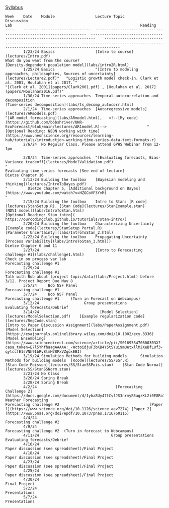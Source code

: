 [Syllabus](Syllabus.pdf)								
								
								
	Week	Date   	Module                	Lecture Topic                                                     	Discussion                                                              	Lab                                                     	Reading                                                                                	
	----	-------	----------------------	------------------------------------------------------------------	------------------------------------------------------------------------	--------------------------------------------------------	---------------------------------------------------------------------------------------	
	    	1/23/24	Basics                	[Intro to course](lectures/Intro.pdf)                                                   	What do you want from the course?                                       	[Density-dependent population model](labs/intro2R.html) 	                                                                                       	
	    	1/25/24	Basics                	"[Intro to modeling approaches, philosophies, Sources of uncertainty](lectures/Lecture2.pdf)"	"Logistic growth model check-in, Clark et al. 2001, Houlahan et al 2017. "	                                                        	"[Clark et al. 2001](papers/Clark2001.pdf) , [Houlahan et al. 2017](papers/Houlahan2016.pdf)"	
	    	1/30/24	Time-series approaches	Temporal autocorrelation and decomposition                        	                                                                        	[Time-series decomposition](labs/ts_decomp_autocorr.html)                              	                                                                                       	
	    	2/1/24	Time-series approaches	[Autoregressive models](lectures/ARmodels.pdf)                                             	                                                                        	"[AR model forecasting](labs/ARmodel.html),   <!--[My code](https://github.com/bobshriver/UNR-EcoForecast/blob/main/lectures/AR1model.R)-->                  "	[Optional Reading: NEON working with time](https://www.neonscience.org/resources/learning-hub/tutorials/introduction-working-time-series-data-text-formats-r)                                                                 	
	    	2/6/24	No Regular Class. Please attend GPHS Webinar from 12-1pm            	                                	                                                                        	                          	                                                                                       	
								
	    	2/8/24	Time-series approaches	"[Evaluating forecasts, Bias-Variance tradeoff](lectures/ModelValidation.pdf)                           "	                                                                        	Evaluating time series forecasts [See end of lecture]                        	  Dietze Chapter 16                                                                                     	
	    	2/13/24	Building the toolbox  	[Bayesian modeling and thinking](lectures/IntroToBayes.pdf)                                   	                                                                        	                                                        	"         Dietze Chapter 5, [Additional background on Bayes](https://www.youtube.com/watch?v=HZGCoVF3YvM)                                                                             "	
	    	2/15/24	Building the toolbox  	Intro to Stan: [R code](lectures/StanSetup.R). [Stan Code](lectures/StanExample.stan)                                                   	                                                                        	[NDVI model](labs/IntroToStan.html)                           	    [Optional Reading: Stan intro]( https://ourcodingclub.github.io/tutorials/stan-intro/)                                                                                  	
	    	2/20/24	Building the toolbox  	Characterizing Uncertainty    [Example code](lectures/StanSetup_Portal.R)                                    	                                                                        	[Parameter Uncertainty](labs/IntroToStan_2.html)                         	                                                                                       	
	    	2/22/24	Building the toolbox  	Propagating Uncertainty                                           	                                                                        	[Process Variability](labs/IntroToStan_3.html))                               	       Dietze Chapter 6 and 11                                                                                	
	    	2/27/24	                      	[Intro to Forecasting challenge #1](labs/challenge1.html)                                 	    Check in on process var lab                             	Forecasting challenge #1                                	                                                                                       	
	    	2/29/24	                      		                                                                        	Forecasting challenge #1                                	                       Talk with Bob about [project topic/data](labs/Project.html) before 3/12. Project Report Due May 8                               	
	    	3/5/24	   Bob NSF Panel                  	                                                                 	                                                 	 Forecasting challenge #1                                                   	                                                                                       	
	    	3/7/24	   Bob NSF Panel                  	                                                                 	                                                 	 Forecasting challenge #1     (Turn in Forecast on Webcampus)                                                  	                                                                                       	
	    	3/12/24	           	       Group presentations                                                           	    Evaluating forecasts/Debrief                                                                       		                                                                                       	
	    	3/14/24	                      	  [Model Selection](lectures/ModelSelection.pdf)    [Example regularization code](lectures/RegCode.stan)                                                       	                [Intro to Paper Discussion Assignment](labs/PaperAssignment.pdf)                        	                                                      	    [Model Selection](https://esajournals.onlinelibrary.wiley.com/doi/10.1002/ecy.3336)  [Model Ensembling](https://www.sciencedirect.com/science/article/pii/S016953470600303X?casa_token=E7l5YhfhaagAAAAA:_-WctoidjuF3bKB4Y5tSYui9mUetxllMJXeBfLUf3-qytccfE1sVNh9IbRv8lmH78PxVZqoxEBI)                                                                                  	
	    	3/19/24	Simulation Methods for building models      Simulation Methods for building models  [Rcode](lectures/SS/SSr.R)    	      [Stan Code Poisson](lectures/SS/StanSSPois.stan)    [Stan Code Normal](lectures/SS/StanSSNorm.stan)                                   	                                                                        	                          	                                                                                       	
	    	3/21/24	No Class                      	                                                                  	                                                                        	                                                         	                                                                                 	
	    	3/26/24	Spring Break          	                                                                  	                                                                        	                               	                                                                                       	
	    	3/28/24	Spring Break            	                                                                  	                                                 	                                                        	                                                                                       	                                                                             
	    	4/2/24	                           	     [Forecasting Challenge 2](https://docs.google.com/document/d/1yba8Uy47tCvfJS3nrmyB5agzKL2i0E8Ro1yc9M9ehX4/edit)                                                	       Weather Forecasting                                                                 	Forecasting challenge #2                                	    [Paper 1](https://www.science.org/doi/10.1126/science.aav7274) [Paper 2](https://www.pnas.org/doi/epdf/10.1073/pnas.1716760115)       	
	    	4/4/24	                      	                                                                  	                                                                        	Forecasting challenge #2                                	                                                                                    	
	    	4/9/24	                      	                                                                  	                                                                        	Forecasting challenge #2  (Turn in forecast to Webcampus)	                                                                            	
	    	4/11/24	                      	       Group presentations                                                           	    Evaluating forecasts/Debrief                                                                       		                                                                            	
	    	4/16/24	                      	                                                                  	                                                                        	                        Paper discussion (see spreadsheet)/Final Project                                    	                                                          	
	    	4/18/24	                      	                                                                  	                                                                        	                             Paper discussion (see spreadsheet)/Final Project                               	                                                               	
	    	4/23/24	                      	                                                                  	                                                                        	                          Paper discussion (see spreadsheet)/Final Project                                  	                                                                  	
	    	4/25/24	                      	                                                                  	                                                                        	                         Paper discussion (see spreadsheet)/Final Project                                   	                                                                                	
	    	4/30/24	                      	                                                                  	                                                                        	                        Final Project                                   	                                                                        	
	    	5/2/24	                      	                                                                  	                                                                        	                       Presentations                                 	                                                                                   	
	    	5/7/24	                      	                                                                  	                                                                   	                                   Presentations                     	                                                                                       	